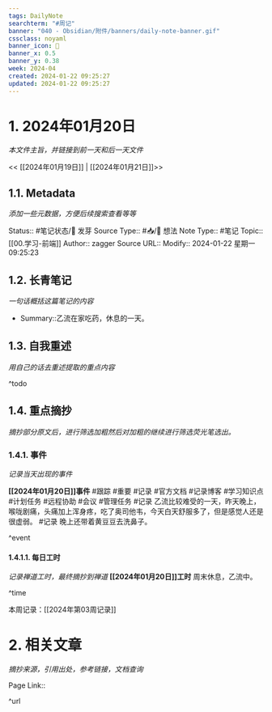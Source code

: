 ```yaml
---
tags: DailyNote
searchterm: "#周记"
banner: "040 - Obsidian/附件/banners/daily-note-banner.gif"
cssclass: noyaml
banner_icon: 💌
banner_x: 0.5
banner_y: 0.38
week: 2024-04
created: 2024-01-22 09:25:27
updated: 2024-01-22 09:25:27
---
```


# 1. 2024年01月20日

_本文件主旨，并链接到前一天和后一天文件_

<< [[2024年01月19日]] | [[2024年01月21日]]>>

## 1.1. Metadata

_添加一些元数据，方便后续搜索查看等等_

Status:: #笔记状态/🌱 发芽
Source Type:: #📥/💭 想法 
Note Type:: #笔记
Topic:: [[00.学习-前端]]
Author:: zagger
Source URL::
Modify:: 2024-01-22 星期一 09:25:23

## 1.2. 长青笔记

_一句话概括这篇笔记的内容_

- Summary::乙流在家吃药，休息的一天。

## 1.3. 自我重述

_用自己的话去重述提取的重点内容_

^todo

## 1.4. 重点摘抄

_摘抄部分原文后，进行筛选加粗然后对加粗的继续进行筛选荧光笔选出。_

### 1.4.1. 事件

_记录当天出现的事件_

**[[2024年01月20日]]事件** 
#跟踪 #重要 #记录 #官方文档 #记录博客 #学习知识点 #计划任务 #远程协助 #会议 #管理任务
#记录 乙流比较难受的一天，昨天晚上，喉咙剧痛，头痛加上浑身疼，吃了奥司他韦，今天白天舒服多了，但是感觉人还是很虚弱。
#记录 晚上还带着黄豆豆去洗鼻子。

^event

#### 1.4.1.1. 每日工时

_记录禅道工时，最终摘抄到禅道_
**[[2024年01月20日]]工时**
周末休息，乙流中。

^time

本周记录：[[2024年第03周记录]]

# 2. 相关文章

_摘抄来源，引用出处，参考链接，文档查询_

Page Link::

^url
